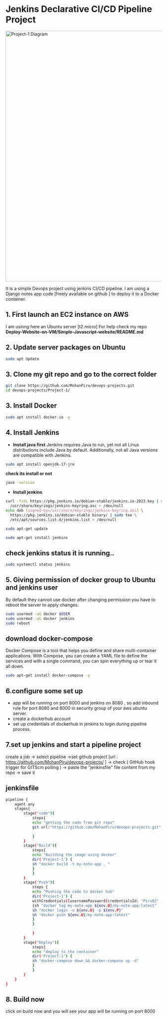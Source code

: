 # Jenkins Declarative CI/CD Pipeline Project
<img width="809" alt="Project-1 Diagram" src="https://github.com/MohanPiru/devops-projects/assets/140044323/55cfb9ab-84fb-4033-8ab0-a9484a92fed7">

It is a simple Devops project using jenkins CI/CD pipeline. I am using a Django notes app code [freely available on github ] to deploy it to a Docker container.

## 1. First launch an EC2 instance on AWS
I am usinng here an Ubuntu server [t2.micro]
For help check my repo  **Deploy-Website-on-VM/Simple-Javascript-website/README.md** 

## 2. Update server packages on Ubuntu
```bash
sudo apt Update
```
## 3. Clone my git repo and go to the correct folder
```bash
git clone https://github.com/MohanPiru/devops-projects.git
cd devops-projects/Project-1/
```
## 3. Install Docker
```bash
sudo apt install docker.io -y
```
## 4. Install Jenkins 
* **Install java first**
Jenkins requires Java to run, yet not all Linux distributions include Java by default. Additionally, not all Java versions are compatible with Jenkins. 
```bash
sudo apt install openjdk-17-jre 
```
**check its install or not**
```bash
java -version
```
* **Install jenkins**
```bash
curl -fsSL https://pkg.jenkins.io/debian-stable/jenkins.io-2023.key | sudo tee \
  /usr/share/keyrings/jenkins-keyring.asc > /dev/null
echo deb [signed-by=/usr/share/keyrings/jenkins-keyring.asc] \
  https://pkg.jenkins.io/debian-stable binary/ | sudo tee \
  /etc/apt/sources.list.d/jenkins.list > /dev/null

sudo apt-get update

sudo apt-get install jenkins
```
## check jenkins status it is running..
```bash
sudo systemctl status jenkins
```
## 5. Giving permission of docker group to Ubuntu and jenkins user 
   By default they cannot use docker 
   after changing permission you have to reboot the server to apply changes.
```bash
sudo usermod -aG docker $USER
sudo usermod -aG docker jenkins
sudo reboot
```
## download docker-compose
Docker Compose is a tool that helps you define and share multi-container applications. With Compose, you can create a YAML file to define the services and with a single command, you can spin everything up or tear it all down.
```bash
sudo apt-get install docker-compose -y
```
## 6.configure some set up
* app will be running on port 8000 and jenkins on 8080 , so add inbound rule for port 8080 and 8000 in security group of your aws ubuntu server.
* create a dockerhub account
* set up credentials of dockerhub in jenkins to login during pipeline process.
  
## 7.set up jenkins and start a pipeline project
create a job -> select pipeline ->set github project [url : https://github.com/MohanPiru/devops-projects/ ] -> check ( GitHub hook trigger for GITScm polling ) -> paste the "jenkinsfile" file content from my repo -> save it 
## jenkinsfile 
```bash
pipeline {
    agent any
    stages{
        stage("code"){
            steps{
            echo "getting the code from git repo"
            git url:"https://github.com/MohanPiru/devops-projects.git" , branch: "master"
            
            }
        }
        stage("Build"){
            steps{
            echo "Building the image using docker"
            dir('Project-1') {
            sh "docker build -t my-note-app . "
            }
            }
        }
        stage("Push"){
            steps {
            echo "Pushing the code to docker hub"
            dir('Project-1') {
            withCredentials([usernamePassword(credentialsId: "Piru02" , passwordVariable: "P" , usernameVariable: "U")])
            {sh "docker tag my-note-app ${env.U}/my-note-app:latest"
            sh "docker login -u ${env.U} -p ${env.P}"
            sh "docker push ${env.U}/my-note-app:latest"
            }
            }
            
            }
        }
        stage("Deploy"){
            steps{
            echo "deploy to the container"
            dir('Project-1') {
            sh "docker-compose down && docker-compose up -d"
            }
            }
        }
    }
}
```
## 8. Build now
click on build now and you will see your app will be running on port 8000
